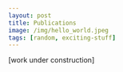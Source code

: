 ```yaml
---
layout: post
title: Publications
image: /img/hello_world.jpeg
tags: [random, exciting-stuff]
---
```


[work under construction]
